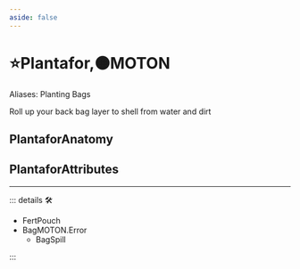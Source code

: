 ```yaml
---
aside: false
---
```

# ⭐<labor>Plantafor</labor>,🟠<motor>MOTON</motor>

Aliases: Planting Bags

Roll up your back bag layer to shell from water and dirt

## PlantaforAnatomy

## PlantaforAttributes

---

<!-- =================================================== -->
<!-- =================================================== -->
<!-- =================================================== -->
<!-- =================================================== -->
<!-- =================================================== -->
::: details 🛠

- FertPouch
- BagMOTON.Error
    - BagSpill

:::
